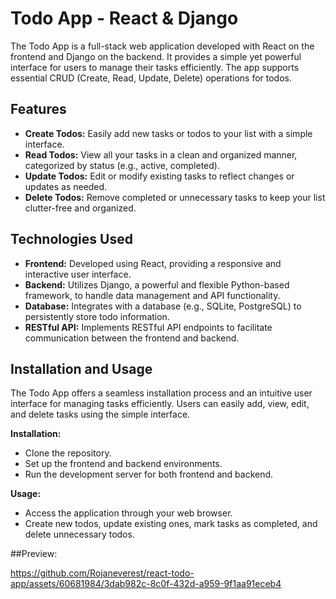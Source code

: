 # Todo App - React & Django

The Todo App is a full-stack web application developed with React on the frontend and Django on the backend. It provides a simple yet powerful interface for users to manage their tasks efficiently. The app supports essential CRUD (Create, Read, Update, Delete) operations for todos.

## Features

- **Create Todos:** Easily add new tasks or todos to your list with a simple interface.
- **Read Todos:** View all your tasks in a clean and organized manner, categorized by status (e.g., active, completed).
- **Update Todos:** Edit or modify existing tasks to reflect changes or updates as needed.
- **Delete Todos:** Remove completed or unnecessary tasks to keep your list clutter-free and organized.

## Technologies Used

- **Frontend:** Developed using React, providing a responsive and interactive user interface.
- **Backend:** Utilizes Django, a powerful and flexible Python-based framework, to handle data management and API functionality.
- **Database:** Integrates with a database (e.g., SQLite, PostgreSQL) to persistently store todo information.
- **RESTful API:** Implements RESTful API endpoints to facilitate communication between the frontend and backend.

## Installation and Usage

The Todo App offers a seamless installation process and an intuitive user interface for managing tasks efficiently. Users can easily add, view, edit, and delete tasks using the simple interface.

**Installation:**

- Clone the repository.
- Set up the frontend and backend environments.
- Run the development server for both frontend and backend.

**Usage:**

- Access the application through your web browser.
- Create new todos, update existing ones, mark tasks as completed, and delete unnecessary todos.

##Preview:

https://github.com/Rojaneverest/react-todo-app/assets/60681984/3dab982c-8c0f-432d-a959-9f1aa91eceb4
